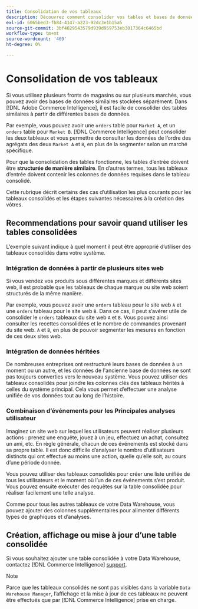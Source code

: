 ```yaml
---
title: Consolidation de vos tableaux
description: Découvrez comment consolider vos tables et bases de données.
exl-id: 6065bed3-fb84-4147-a223-92dc3e1b15a5
source-git-commit: 3bf4829543579d939d959753eb3017364c6465bd
workflow-type: tm+mt
source-wordcount: '469'
ht-degree: 0%

---
```


# Consolidation de vos tableaux

Si vous utilisez plusieurs fronts de magasins ou sur plusieurs marchés, vous pouvez avoir des bases de données similaires stockées séparément. Dans [!DNL Adobe Commerce Intelligence], il est facile de consolider des tables similaires à partir de différentes bases de données.

Par exemple, vous pouvez avoir une `orders` table pour `Market A`, et un `orders` table pour `Market B`. [!DNL Commerce Intelligence] peut consolider les deux tableaux et vous permettre de consulter les données de l’ordre des agrégats des deux `Market A` et `B`, en plus de la segmenter selon un marché spécifique.

Pour que la consolidation des tables fonctionne, les tables d’entrée doivent être **structurée de manière similaire**. En d’autres termes, tous les tableaux d’entrée doivent contenir les colonnes de données requises dans le tableau consolidé.

Cette rubrique décrit certains des cas d’utilisation les plus courants pour les tableaux consolidés et les étapes suivantes nécessaires à la création des vôtres.

## Recommendations pour savoir quand utiliser les tables consolidées

L’exemple suivant indique à quel moment il peut être approprié d’utiliser des tableaux consolidés dans votre système.

### Intégration de données à partir de plusieurs sites web

Si vous vendez vos produits sous différentes marques et différents sites web, il est probable que les tableaux de chaque marque ou site web soient structurés de la même manière.

Par exemple, vous pouvez avoir une `orders` tableau pour le site web `A` et une `orders` tableau pour le site web `B`. Dans ce cas, il peut s’avérer utile de consolider le `orders` tableaux du site web `A` et `B`. Vous pouvez ainsi consulter les recettes consolidées et le nombre de commandes provenant du site web. `A` et `B`, en plus de pouvoir segmenter les mesures en fonction de ces deux sites web.

### Intégration de données héritées

De nombreuses entreprises ont restructuré leurs bases de données à un moment ou un autre, et les données de l&#39;ancienne base de données ne sont pas toujours converties vers le nouveau système. Vous pouvez utiliser des tableaux consolidés pour joindre les colonnes clés des tableaux hérités à celles du système principal. Cela vous permet d’effectuer une analyse unifiée de vos données tout au long de l’histoire.

### Combinaison d’événements pour les Principales analyses utilisateur

Imaginez un site web sur lequel les utilisateurs peuvent réaliser plusieurs actions : prenez une enquête, jouez à un jeu, effectuez un achat, consultez un ami, etc. En règle générale, chacun de ces événements est stocké dans sa propre table. Il est donc difficile d’analyser le nombre d’utilisateurs distincts qui ont effectué au moins une action, quelle qu’elle soit, au cours d’une période donnée.

Vous pouvez utiliser des tableaux consolidés pour créer une liste unifiée de tous les utilisateurs et le moment où l’un de ces événements s’est produit. Vous pouvez ensuite exécuter des requêtes sur la table consolidée pour réaliser facilement une telle analyse.

Comme pour tous les autres tableaux de votre Data Warehouse, vous pouvez ajouter des colonnes supplémentaires pour alimenter différents types de graphiques et d’analyses.

## Création, affichage ou mise à jour d’une table consolidée

Si vous souhaitez ajouter une table consolidée à votre Data Warehouse, contactez [!DNL Commerce Intelligence] [support](../guide-overview.md#Submitting-a-Support-Ticket).

>[!NOTE]
>
>Parce que les tableaux consolidés ne sont pas visibles dans la variable `Data Warehouse Manager`, l’affichage et la mise à jour de ces tableaux ne peuvent être effectués que par [!DNL Commerce Intelligence] prise en charge.
